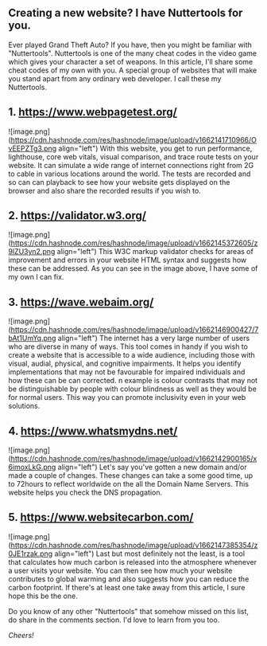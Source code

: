 ## Creating a new website? I have Nuttertools for you.

Ever played Grand Theft Auto? If you have, then you might be familiar with "Nuttertools". Nuttertools is one of the many cheat codes in the video game which gives your character a set of weapons. In this article, I'll share some cheat codes of my own with you. A special group of websites that will make you stand apart from any ordinary web developer. I call these my Nuttertools.

## 1. https://www.webpagetest.org/
![image.png](https://cdn.hashnode.com/res/hashnode/image/upload/v1662141710966/OvEEPZTg3.png align="left")
With this website, you get to run performance, lighthouse, core web vitals, visual comparison, and trace route tests on your website. It can simulate a wide range of internet connections right from 2G to cable in various locations around the world. The tests are recorded and so can can playback to see how your website gets displayed on the browser and also share the recorded results if you wish to.

## 2. https://validator.w3.org/
![image.png](https://cdn.hashnode.com/res/hashnode/image/upload/v1662145372605/z9lZU3yn2.png align="left")
This W3C markup validator checks for areas of improvement and errors in your website HTML syntax and suggests how these can be addressed. As you can see in the image above, I have some of my own I can fix.

## 3. https://wave.webaim.org/
![image.png](https://cdn.hashnode.com/res/hashnode/image/upload/v1662146900427/7bAt1UmYq.png align="left")
The internet has a very large number of users who are diverse in many of ways. This tool comes in handy if you wish to create a website that is accessible to a wide audience, including those with visual, audial, physical, and cognitive impairments. It helps you identify implementations that may not be favourable for impaired individuals and how these can be can corrected. n example is colour contrasts that may not be distinguishable by people with colour blindness as well as they would be for normal users. This way you can promote inclusivity even in your web solutions.

## 4. https://www.whatsmydns.net/
![image.png](https://cdn.hashnode.com/res/hashnode/image/upload/v1662142900165/x6imoxLkG.png align="left")
Let's say you've gotten a new domain and/or made a couple of changes. These changes can take a some good time, up to 72hours  to reflect worldwide on the all the Domain Name Servers. This website helps you check the DNS propagation.

## 5. https://www.websitecarbon.com/
![image.png](https://cdn.hashnode.com/res/hashnode/image/upload/v1662147385354/z0JE1rzak.png align="left")
Last but most definitely not the least, is a tool that calculates how much carbon is released into the atmosphere whenever a user visits your website. You can then see how much your website contributes to global warming and also suggests how you can reduce the carbon footprint. If there's at least one take away from this article, I sure hope this be the one.

Do you know of any other "Nuttertools" that somehow missed on this list, do share in the comments section. I'd love to learn from you too.

*Cheers!*